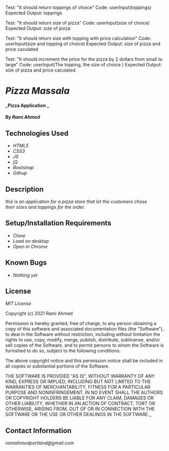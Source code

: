 Test: "It should return toppings of choice" 
Code: userInput(toppings) 
Expected Output: toppings

Test: "It should return size of pizza" 
Code: userInput(size of choice) 
Expected Output: size of pizza


Test: "It should return size with topping with price calculation" 
Code: userInput(size and topping of choice) 
Expected Output: size of pizza and price caculated

Test: "It should increment the price for the pizza by 2 dollars from small to large" 
Code: userInput(The topping, the size of choice ) 
Expected Output: size of pizza and price caculated



# _**Pizza Massala**_

#### _Pizza Application _

#### By _**Rami Ahmed**_

## Technologies Used

* _HTML5_
* _CSS3_
* _JS_
* _jQ_
* _Bootstrap_
* _Githup_

## Description

_this is an application for a pizza store that let the customers chose their sizes and toppings for the order._

## Setup/Installation Requirements

* _Clone_
* _Load on desktop_
* _Open in Chrome_



## Known Bugs

* _Nothing yet_

## License

_MIT License_

Copyright (c) 2021 Rami Ahmed

Permission is hereby granted, free of charge, to any person obtaining a copy
of this software and associated documentation files (the "Software"), to deal
in the Software without restriction, including without limitation the rights
to use, copy, modify, merge, publish, distribute, sublicense, and/or sell
copies of the Software, and to permit persons to whom the Software is
furnished to do so, subject to the following conditions:

The above copyright notice and this permission notice shall be included in all
copies or substantial portions of the Software.

THE SOFTWARE IS PROVIDED "AS IS", WITHOUT WARRANTY OF ANY KIND, EXPRESS OR
IMPLIED, INCLUDING BUT NOT LIMITED TO THE WARRANTIES OF MERCHANTABILITY,
FITNESS FOR A PARTICULAR PURPOSE AND NONINFRINGEMENT. IN NO EVENT SHALL THE
AUTHORS OR COPYRIGHT HOLDERS BE LIABLE FOR ANY CLAIM, DAMAGES OR OTHER
LIABILITY, WHETHER IN AN ACTION OF CONTRACT, TORT OR OTHERWISE, ARISING FROM,
OUT OF OR IN CONNECTION WITH THE SOFTWARE OR THE USE OR OTHER DEALINGS IN THE
SOFTWARE._

## Contact Information

_ramiahmedportland@gmail.com_